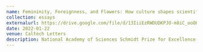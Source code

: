 ```yaml
---
name: Femininity, Foreignness, and Flowers: How culture shapes scientific discovery
collection: essays
externalurl: https://drive.google.com/file/d/13IiiEzRWDUDKPJO-m8iC_ooOHo2sjhgj/view?usp=sharing
date: 2022-01-22
venue: Caltech Letters
description: National Academy of Sciences Schmidt Prize for Excellence in Science Communication winning submission
---
```

